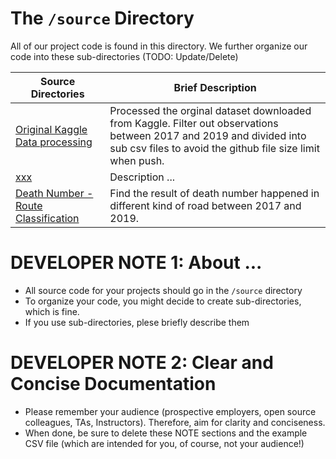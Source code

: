 # The `/source` Directory

All of our project code is found in this directory.  We further organize our code into
these sub-directories (TODO: Update/Delete)

|Source Directories | Brief Description|
|---------------| -----------------|
|[Original Kaggle Data processing](./kaggle_processed.R) | Processed the orginal dataset downloaded from Kaggle. Filter out observations between 2017 and 2019 and divided into sub csv files to avoid the github file size limit when push.
|[xxx](./xxx) | Description ...
|[Death Number - Route Classification](./Route_classification.R) | Find the result of death number happened in different kind of road between 2017 and 2019.



# DEVELOPER NOTE 1: About ...
* All source code for your projects should go in the `/source` directory
* To organize your code, you might decide to create sub-directories, which is fine.
* If you use sub-directories, plese briefly describe them

# DEVELOPER NOTE 2:  Clear and Concise Documentation
* Please remember your audience (prospective employers, open source colleagues, TAs, Instructors). Therefore,
aim for clarity and conciseness.
* When done, be sure to delete these NOTE sections and the example CSV file (which are intended for you, of course, not your audience!)
